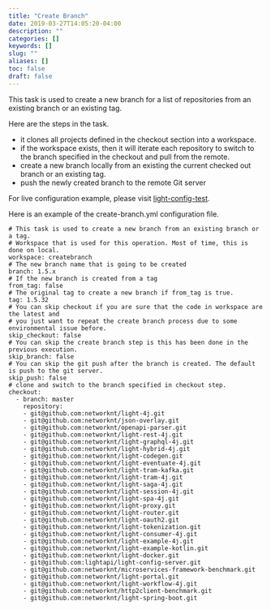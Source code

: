 ```yaml
---
title: "Create Branch"
date: 2019-03-27T14:05:20-04:00
description: ""
categories: []
keywords: []
slug: ""
aliases: []
toc: false
draft: false
---
```


This task is used to create a new branch for a list of repositories from an existing branch or an existing tag. 

Here are the steps in the task.

* it clones all projects defined in the checkout section into a workspace.
* if the workspace exists, then it will iterate each repository to switch to the branch specified in the checkout and pull from the remote. 
* create a new branch locally from an existing the current checked out branch or an existing tag. 
* push the newly created branch to the remote Git server

For live configuration example, please visit [light-config-test][]. 

Here is an example of the create-branch.yml configuration file.

```
# This task is used to create a new branch from an existing branch or a tag.
# Workspace that is used for this operation. Most of time, this is done on local.
workspace: createbranch
# The new branch name that is going to be created
branch: 1.5.x
# If the new branch is created from a tag
from_tag: false
# The original tag to create a new branch if from_tag is true.
tag: 1.5.32
# You can skip checkout if you are sure that the code in workspace are the latest and
# you just want to repeat the create branch process due to some environmental issue before.
skip_checkout: false
# You can skip the create branch step is this has been done in the previous execution.
skip_branch: false
# You can skip the git push after the branch is created. The default is push to the git server.
skip_push: false
# clone and switch to the branch specified in checkout step.
checkout:
  - branch: master
    repository:
    - git@github.com:networknt/light-4j.git
    - git@github.com:networknt/json-overlay.git
    - git@github.com:networknt/openapi-parser.git
    - git@github.com:networknt/light-rest-4j.git
    - git@github.com:networknt/light-graphql-4j.git
    - git@github.com:networknt/light-hybrid-4j.git
    - git@github.com:networknt/light-codegen.git
    - git@github.com:networknt/light-eventuate-4j.git
    - git@github.com:networknt/light-tram-kafka.git
    - git@github.com:networknt/light-tram-4j.git
    - git@github.com:networknt/light-saga-4j.git
    - git@github.com:networknt/light-session-4j.git
    - git@github.com:networknt/light-spa-4j.git
    - git@github.com:networknt/light-proxy.git
    - git@github.com:networknt/light-router.git
    - git@github.com:networknt/light-oauth2.git
    - git@github.com:networknt/light-tokenization.git
    - git@github.com:networknt/light-consumer-4j.git
    - git@github.com:networknt/light-example-4j.git
    - git@github.com:networknt/light-example-kotlin.git
    - git@github.com:networknt/light-docker.git
    - git@github.com:lightapi/light-config-server.git
    - git@github.com:networknt/microservices-framework-benchmark.git
    - git@github.com:networknt/light-portal.git
    - git@github.com:networknt/light-workflow-4j.git
    - git@github.com:networknt/http2client-benchmark.git
    - git@github.com:networknt/light-spring-boot.git
```

[light-config-test]: https://github.com/networknt/light-config-test/tree/master/light-bot/create-branch/1_5_x

